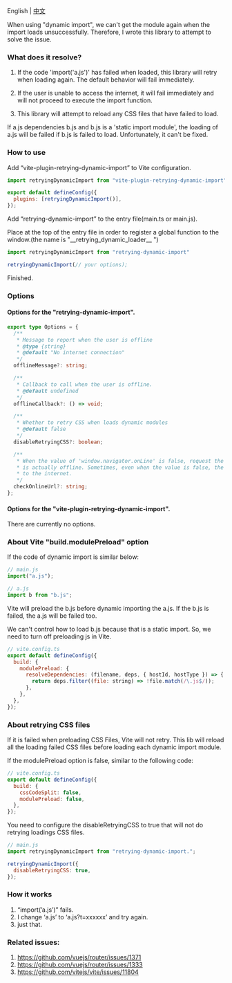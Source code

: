 English | [中文](https://github.com/cj0x39e/retrying-dynamic-import/blob/main/README.zh-CN.md)

When using "dynamic import", we can't get the module again when the import loads unsuccessfully. Therefore, I wrote this library to attempt to solve the issue.

### What does it resolve?

1. If the code 'import('a.js')' has failed when loaded, this library will retry when loading again. The default behavior will fail immediately.

2. If the user is unable to  access the internet, it will fail immediately and will not proceed to execute the import function.

3. This library will attempt to reload any CSS files that have failed to load.

If a.js dependencies b.js and b.js is a 'static import module', the loading of a.js will be failed if b.js is failed to load. Unfortunately, it can't be fixed.

### How to use

Add “vite-plugin-retrying-dynamic-import” to Vite configuration.

```js
import retryingDynamicImport from "vite-plugin-retrying-dynamic-import";

export default defineConfig({
  plugins: [retryingDynamicImport()],
});
```

Add “retrying-dynamic-import” to the entry file(main.ts or main.js).

Place at the top of the entry file in order to register a global function to the window.(the name is "\_\_retrying_dynamic_loader\_\_ ")

```js
import retryingDynamicImport from "retrying-dynamic-import"

retryingDynamicImport(// your options);
```

Finished.

### Options

#### Options for the "retrying-dynamic-import".

```ts
export type Options = {
  /**
   * Message to report when the user is offline
   * @type {string}
   * @default "No internet connection"
   */
  offlineMessage?: string;

  /**
   * Callback to call when the user is offline.
   * @default undefined
   */
  offlineCallback?: () => void;

  /**
   * Whether to retry CSS when loads dynamic modules
   * @default false
   */
  disableRetryingCSS?: boolean;

  /**
   * When the value of 'window.navigator.onLine' is false, request the URL to detect if the network
   * is actually offline. Sometimes, even when the value is false, the browser can still connect
   * to the internet.
   */
  checkOnlineUrl?: string;
};
```

#### Options for the "vite-plugin-retrying-dynamic-import".

There are currently no options.

### About Vite "build.modulePreload" option

If the code of dynamic import is similar below:

```js
// main.js
import("a.js");

// a.js
import b from "b.js";
```

Vite will preload the b.js before dynamic importing the a.js. If the b.js is failed, the a.js will be failed too.

We can't control how to load b.js because that is a static import. So, we need to turn off preloading js in Vite.

```js
// vite.config.ts
export default defineConfig({
  build: {
    modulePreload: {
      resolveDependencies: (filename, deps, { hostId, hostType }) => {
        return deps.filter((file: string) => !file.match(/\.js$/));
      },
    },
  },
});
```

### About retrying CSS files

If it is failed when preloading CSS Files, Vite will not retry. This lib will reload all the loading failed CSS files before loading each dynamic import module.

If the modulePreload option is false, similar to the following code:

```js
// vite.config.ts
export default defineConfig({
  build: {
    cssCodeSplit: false,
    modulePreload: false,
  },
});
```

You need to configure the disableRetryingCSS to true that will not do retrying loadings CSS files.

```js
// main.js
import retryingDynamicImport from "retrying-dynamic-import.";

retryingDynamicImport({
  disableRetryingCSS: true,
});
```

### How it works

1. “import(’a.js’)” fails.
2. I change ‘a.js’ to ‘a.js?t=xxxxxx’ and try again.
3. just that.

### Related issues:

1. https://github.com/vuejs/router/issues/1371
2. https://github.com/vuejs/router/issues/1333
3. https://github.com/vitejs/vite/issues/11804
